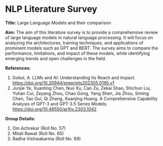 # NLP Literature Survey

<b>Title:</b> Large Language Models and their comparison
 
<b>Aim:</b> The aim of this literature survey is to provide a comprehensive review of large language models in natural language processing. It will focus on analyzing the architectures, training techniques, and applications of prominent models such as GPT and BERT. The survey aims to compare the performance, limitations, and impact of these models, while identifying emerging trends and open challenges in the field.

<b>References:</b>
1. Gokul, A. LLMs and AI: Understanding Its Reach and Impact.
   https://doi.org/10.20944/preprints202305.0195.v1
3. 	Junjie Ye, Xuanting Chen, Nuo Xu, Can Zu, Zekai Shao, Shichun Liu, Yuhan Cui, Zeyang Zhou, Chao Gong, Yang Shen, Jie Zhou, Siming Chen, Tao Gui, Qi Zhang, Xuanjing Huang. A Comprehensive Capability Analysis of GPT-3 and GPT-3.5 Series Models.
   https://doi.org/10.48550/arXiv.2303.1042

<b>Group Details:</b>
1. Om Achrekar (Roll No. 57)
2. Mitali Rawat (Roll No. 65)
3. Radha Vishwakarma (Roll No. 69)

